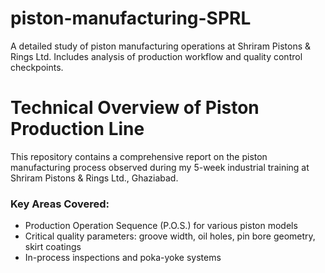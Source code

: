 # piston-manufacturing-SPRL
A detailed study of piston manufacturing operations at Shriram Pistons &amp; Rings Ltd. Includes analysis of production workflow and quality control checkpoints.
# Technical Overview of Piston Production Line

This repository contains a comprehensive report on the piston manufacturing process observed during my 5-week industrial training at Shriram Pistons & Rings Ltd., Ghaziabad.

### Key Areas Covered:
- Production Operation Sequence (P.O.S.) for various piston models
- Critical quality parameters: groove width, oil holes, pin bore geometry, skirt coatings
- In-process inspections and poka-yoke systems
